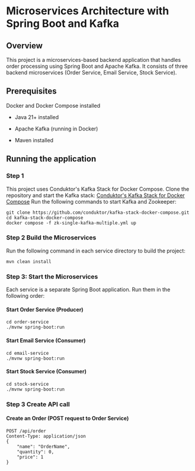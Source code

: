 # Microservices Architecture with Spring Boot and Kafka

## Overview
This project is a microservices-based backend application that handles order processing using Spring Boot and Apache Kafka. It consists of three backend microservices (Order Service, Email Service, Stock Service).

## Prerequisites
Docker and Docker Compose installed

- Java 21+ installed

- Apache Kafka (running in Docker)

- Maven installed

## Running the application

### Step 1
This project uses Conduktor's Kafka Stack for Docker Compose. Clone the repository and start the Kafka stack:
[Conduktor's Kafka Stack for Docker Compose](https://github.com/conduktor/kafka-stack-docker-compose)
Run the following commands to start Kafka and Zookeeper:
```shell
git clone https://github.com/conduktor/kafka-stack-docker-compose.git
cd kafka-stack-docker-compose
docker compose -f zk-single-kafka-multiple.yml up
```
### Step 2 Build the Microservices
Run the following command in each service directory to build the project:
```shell
mvn clean install
```
### Step 3: Start the Microservices

Each service is a separate Spring Boot application. Run them in the following order:

#### Start Order Service (Producer)
```shell
cd order-service
./mvnw spring-boot:run
```
#### Start Email Service (Consumer)
```shell
cd email-service
./mvnw spring-boot:run
```
#### Start Stock Service (Consumer)
```shell
cd stock-service
./mvnw spring-boot:run
```
### Step 3 Create API call
#### Create an Order (POST request to Order Service)
```shell
POST /api/order
Content-Type: application/json
{
    "name": "OrderName",
    "quantity": 0,
    "price": 1
}
```
